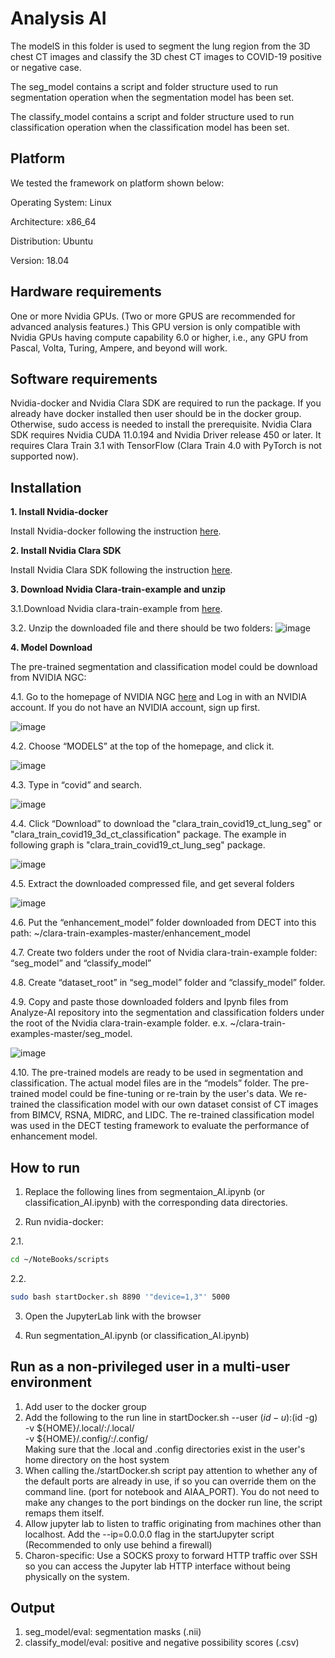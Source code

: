 # Analysis AI

The modelS in this folder is used to segment the lung region from the 3D chest CT images and classify the 3D chest CT images to COVID-19 positive or negative case.

The seg_model contains a script and folder structure used to run segmentation operation when the segmentation model has been set.

The classify_model contains a script and folder structure used to run classification operation when the classification model has been set.

## Platform

We tested the framework on platform shown below:

Operating System: Linux

Architecture: x86_64

Distribution: Ubuntu

Version: 18.04

## Hardware requirements
One or more Nvidia GPUs. (Two or more GPUS are recommended for advanced analysis features.) This GPU version is only compatible with Nvidia GPUs having compute capability 6.0 or higher, i.e., any GPU from Pascal, Volta, Turing, Ampere, and beyond will work.

## Software requirements

Nvidia-docker and Nvidia Clara SDK are required to run the package. If you already have docker installed then user should be in the docker group. Otherwise, sudo access is needed to install the prerequisite. Nvidia Clara SDK requires Nvidia CUDA 11.0.194 and Nvidia Driver release 450 or later. It requires Clara Train 3.1 with TensorFlow (Clara Train 4.0 with PyTorch is not supported now).

## Installation

**1. Install Nvidia-docker**

Install Nvidia-docker following the instruction [here](https://docs.nvidia.com/datacenter/cloud-native/container-toolkit/install-guide.html#docker).

**2. Install Nvidia Clara SDK**

Install Nvidia Clara SDK following the instruction [here](https://docs.nvidia.com/clara/deploy/ClaraInstallation.html).

**3. Download Nvidia Clara-train-example and unzip**

3.1.Download Nvidia clara-train-example from [here](https://github.com/NVIDIA/clara-train-examples).

3.2. Unzip the downloaded file and there should be two folders:
![image](https://user-images.githubusercontent.com/31482058/114258892-ee2d7500-9997-11eb-831f-21d9c10e52a0.png)

**4. Model Download**

The pre-trained segmentation and classification model could be download from NVIDIA NGC:

4.1. Go to the homepage of NVIDIA NGC [here](https://ngc.nvidia.com/signin) and Log in with an NVIDIA account. If you do not have an NVIDIA account, sign up first.

![image](https://user-images.githubusercontent.com/31482058/114258934-46fd0d80-9998-11eb-84ff-8dc16dca538c.png)

4.2. Choose “MODELS” at the top of the homepage, and click it.

![image](https://user-images.githubusercontent.com/31482058/114258951-5aa87400-9998-11eb-8b7a-82088720076c.png)

4.3. Type in “covid” and search.

![image](https://user-images.githubusercontent.com/31482058/114258957-6bf18080-9998-11eb-8828-e4a27c2ff34a.png)

4.4. Click “Download” to download the "clara_train_covid19_ct_lung_seg" or "clara_train_covid19_3d_ct_classification" package. The example in following graph is "clara_train_covid19_ct_lung_seg" package.

![image](https://user-images.githubusercontent.com/31482058/114258966-7ca1f680-9998-11eb-8b5d-3e7dce27ac9e.png)

4.5. Extract the downloaded compressed file, and get several folders

![image](https://user-images.githubusercontent.com/31482058/114258972-87f52200-9998-11eb-90a0-cc597f7b033e.png)

4.6. Put the “enhancement_model” folder downloaded from DECT into this path: ~/clara-train-examples-master/enhancement_model

4.7. Create two folders under the root of Nvidia clara-train-example folder: “seg_model” and “classify_model”

4.8. Create “dataset_root” in “seg_model” folder and “classify_model” folder.

4.9. Copy and paste those downloaded folders and Ipynb files from Analyze-AI repository into the segmentation and classification folders under the root of the Nvidia clara-train-example folder. e.x. ~/clara-train-examples-master/seg_model.

![image](https://user-images.githubusercontent.com/31482058/114258988-ac50fe80-9998-11eb-8433-30b2c9f2d96a.png)

4.10. The pre-trained models are ready to be used in segmentation and classification. The actual model files are in the “models” folder. The pre-trained model could be fine-tuning or re-train by the user's data. We re-trained the classification model with our own dataset consist of CT images from BIMCV, RSNA, MIDRC, and LIDC. The re-trained classification model was used in the DECT testing framework to evaluate the performance of enhancement model.

## How to run
1. Replace the following lines from segmentaion_AI.ipynb (or classification_AI.ipynb) with the corresponding data directories. 

2. Run nvidia-docker:

2.1.
```bash
cd ~/NoteBooks/scripts
```

2.2.
```bash
sudo bash startDocker.sh 8890 '"device=1,3"' 5000
```

3. Open the JupyterLab link with the browser

4. Run segmentation_AI.ipynb (or classification_AI.ipynb)

## Run as a non-privileged user in a multi-user environment
1. Add user to the docker group
2. Add the following to the run line in startDocker.sh
  --user $(id -u):$(id -g) \
  -v ${HOME}/.local/:/.local/ \
  -v ${HOME}/.config/:/.config/ \
 Making sure that the .local and .config directories exist in the user's home directory on the host system
3. When calling the./startDocker.sh script pay attention to whether any of the default ports are already in use, if so you can override them on the command line. (port for notebook and AIAA_PORT). You do not need to make any changes to the port bindings on the docker run line, the script remaps them itself.
4. Allow jupyter lab to listen to traffic originating from machines other than localhost. Add the --ip=0.0.0.0 flag in the startJupyter script (Recommended to only use behind a firewall)
5. Charon-specific: Use a SOCKS proxy to forward HTTP traffic over SSH so you can access the Jupyter lab HTTP interface without being physically on the system. 

## Output
1. seg_model/eval: segmentation masks (.nii)
2. classify_model/eval: positive and negative possibility scores (.csv)

